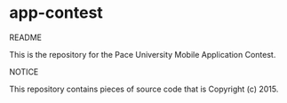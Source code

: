 # app-contest
README

This is the repository for the Pace University Mobile Application Contest.

NOTICE

This repository contains pieces of source code that is Copyright (c) 2015.